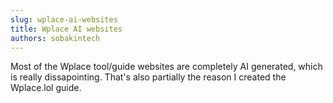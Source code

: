 ```yaml
---
slug: wplace-ai-websites
title: Wplace AI websites
authors: sobakintech
---
```


Most of the Wplace tool/guide websites are completely AI generated, which is really dissapointing. That's also partially the reason I created the Wplace.lol guide.

<!-- truncate -->